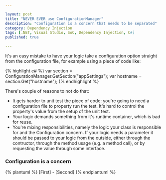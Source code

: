 ```yaml
---

layout: post
title: "NEVER EVER use ConfigurationManager"
description: "Configuration is a concern that needs to be separated"
category: Dependency Injection
tags: [.NET, Visual Studio, SoC, Dependency Injection, C#]
published: true

---
```


It's an easy mistake to have your logic take a configuration option straight from the configuration file, for example using a piece of code like:

{% highlight c# %}
var section = ConfigurationManager.GetSection("appSettings");
var hostname = section.Get("hostname");
{% endhighlight %}

There's couple of reasons to not do that:

- It gets harder to unit test the piece of code: you're going to need a configuration file to property run the test. It's hard to control the property's value from the setup of the unit test.
- Your logic demands something from it's runtime container, which is bad for reuse.
- You're mixing responsibilities, namely the logic your class is responsible for and the Configuration concern. If your logic needs a parameter it should be passed to your logic from the outside, either through the contructor, through the method usage (e.g. a method call), or by requesting the value through some interface.

### Configuration is a concern

{% plantuml %}
[First] - [Second]
{% endplantuml %}